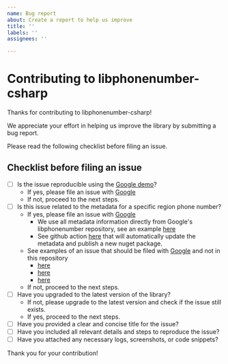```yaml
---
name: Bug report
about: Create a report to help us improve
title: ''
labels: ''
assignees: ''

---
```


# Contributing to libphonenumber-csharp

Thanks for contributing to libphonenumber-csharp!

We appreciate your effort in helping us improve the library by submitting a bug report.

Please read the following checklist before filing an issue.

## Checklist before filing an issue

- [ ] Is the issue reproducible using the [Google demo](http://libphonenumber.appspot.com)?
    - If yes, please file an issue with [Google](https://github.com/google/libphonenumber)
    - If not, proceed to the next steps.
- [ ] Is this issue related to the metadata for a specific region phone number?
    - If yes, please file an issue with [Google](https://github.com/google/libphonenumber)
      - We use all metadata information directly from Google's libphonenumber repository, see an example [here](https://github.com/twcclegg/libphonenumber-csharp/commit/eacacd3783a14880461adad9c38f614469fcca3c)
      - See github action [here](https://github.com/twcclegg/libphonenumber-csharp/actions/workflows/create_new_release_on_new_metadata_update.yml) that will automatically update the metadata and publish a new nuget package.
    - See examples of an issue that should be filed with [Google](https://github.com/google/libphonenumber) and not in this repository
      - [here](https://github.com/twcclegg/libphonenumber-csharp/issues/259)
      - [here](https://github.com/twcclegg/libphonenumber-csharp/issues/214)
      - [here](https://github.com/twcclegg/libphonenumber-csharp/issues/272)
    - If not, proceed to the next steps.
- [ ] Have you upgraded to the latest version of the library?
    - If not, please upgrade to the latest version and check if the issue still exists.
    - If yes, proceed to the next steps.
- [ ] Have you provided a clear and concise title for the issue?
- [ ] Have you included all relevant details and steps to reproduce the issue?
- [ ] Have you attached any necessary logs, screenshots, or code snippets?

Thank you for your contribution!
